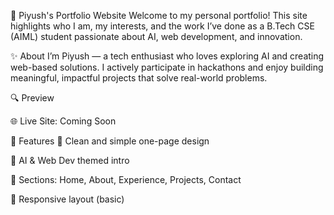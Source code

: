 💼 Piyush's Portfolio Website
Welcome to my personal portfolio!
This site highlights who I am, my interests, and the work I’ve done as a B.Tech CSE (AIML) student passionate about AI, web development, and innovation.

✨ About
I’m Piyush — a tech enthusiast who loves exploring AI and creating web-based solutions. I actively participate in hackathons and enjoy building meaningful, impactful projects that solve real-world problems.

🔍 Preview

🌐 Live Site: Coming Soon 

🚀 Features
🌌 Clean and simple one-page design

🧠 AI & Web Dev themed intro

💼 Sections: Home, About, Experience, Projects, Contact

🌟 Responsive layout (basic)


